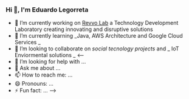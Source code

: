 ### Hi 👋, I'm Eduardo Legorreta

<!--
**EduLeg/EduLeg** is a ✨ _special_ ✨ repository because its `README.md` (this file) appears on your GitHub profile.

Here are some ideas to get you started: -->

- 🔭 I’m currently working on [Revvo Lab](https://revvolab.com/) a Technology Development Laboratory creating innovating and disruptive solutions
- 🌱 I’m currently learning _Java, AWS Architecture and Google Cloud Services _
- 👯 I’m looking to collaborate on _social tecnology projects_ and _ IoT Enviormental solutions _ 
<--
- 🤔 I’m looking for help with ...
- 💬 Ask me about ...
- 📫 How to reach me: ...
- 😄 Pronouns: ...
- ⚡ Fun fact: ...
-->
